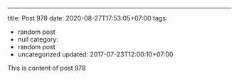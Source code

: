 ---
title: Post 978
date: 2020-08-27T17:53:05+07:00
tags:
  - random post
  - null
category:
  - random post
  - uncategorized
updated: 2017-07-23T12:00:10+07:00

This is content of post 978